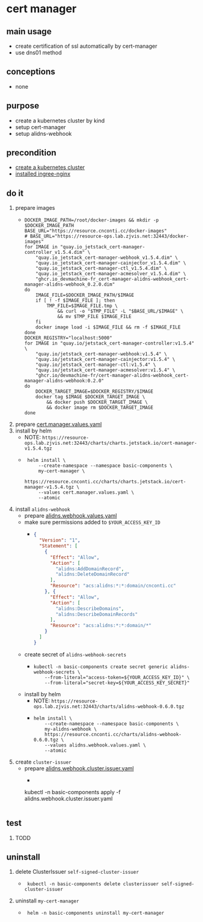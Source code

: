 # cert manager

## main usage
* create certification of ssl automatically by cert-manager
* use dns01 method

## conceptions
* none

## purpose
* create a kubernetes cluster by kind
* setup cert-manager
* setup alidns-webhook

## precondition
* [create a kubernetes cluster](/kubernetes/create.local.cluster.with.kind.md)
* [installed ingree-nginx](/kubernetes/basic%20components/ingress.nginx.md)

## do it
1. prepare images
    * ```shell
      DOCKER_IMAGE_PATH=/root/docker-images && mkdir -p $DOCKER_IMAGE_PATH
      BASE_URL="https://resource.cnconti.cc/docker-images"
      # BASE_URL="https://resource-ops.lab.zjvis.net:32443/docker-images"
      for IMAGE in "quay.io_jetstack_cert-manager-controller_v1.5.4.dim" \
          "quay.io_jetstack_cert-manager-webhook_v1.5.4.dim" \
          "quay.io_jetstack_cert-manager-cainjector_v1.5.4.dim" \
          "quay.io_jetstack_cert-manager-ctl_v1.5.4.dim" \
          "quay.io_jetstack_cert-manager-acmesolver_v1.5.4.dim" \
          "ghcr.io_devmachine-fr_cert-manager-alidns-webhook_cert-manager-alidns-webhook_0.2.0.dim"
      do
          IMAGE_FILE=$DOCKER_IMAGE_PATH/$IMAGE
          if [ ! -f $IMAGE_FILE ]; then
              TMP_FILE=$IMAGE_FILE.tmp \
                  && curl -o "$TMP_FILE" -L "$BASE_URL/$IMAGE" \
                  && mv $TMP_FILE $IMAGE_FILE 
          fi
          docker image load -i $IMAGE_FILE && rm -f $IMAGE_FILE
      done
      DOCKER_REGISTRY="localhost:5000"
      for IMAGE in "quay.io/jetstack_cert-manager-controller:v1.5.4" \
          "quay.io/jetstack_cert-manager-webhook:v1.5.4" \
          "quay.io/jetstack_cert-manager-cainjector:v1.5.4" \
          "quay.io/jetstack_cert-manager-ctl:v1.5.4" \
          "quay.io/jetstack_cert-manager-acmesolver:v1.5.4" \
          "ghcr.io/devmachine-fr/cert-manager-alidns-webhook_cert-manager-alidns-webhook:0.2.0"
      do
          DOCKER_TARGET_IMAGE=$DOCKER_REGISTRY/$IMAGE
          docker tag $IMAGE $DOCKER_TARGET_IMAGE \
              && docker push $DOCKER_TARGET_IMAGE \
              && docker image rm $DOCKER_TARGET_IMAGE
      done
      ```
2. prepare [cert.manager.values.yaml](resources/cert.manager.values.yaml.md)
3. install by helm
    * NOTE: `https://resource-ops.lab.zjvis.net:32443/charts/charts.jetstack.io/cert-manager-v1.5.4.tgz`
    * ```shell
       helm install \
           --create-namespace --namespace basic-components \
           my-cert-manager \
           https://resource.cnconti.cc/charts/charts.jetstack.io/cert-manager-v1.5.4.tgz \
           --values cert.manager.values.yaml \
           --atomic
       ```
4. install `alidns-webhook`
    * prepare [alidns.webhook.values.yaml](resources/alidns.webhook.values.yaml.md)
    * make sure permissions added to `$YOUR_ACCESS_KEY_ID`
        + ```json
          {
            "Version": "1",
            "Statement": [
              {
                "Effect": "Allow",
                "Action": [
                  "alidns:AddDomainRecord",
                  "alidns:DeleteDomainRecord"
                ],
                "Resource": "acs:alidns:*:*:domain/cnconti.cc"
              }, {
                "Effect": "Allow",
                "Action": [
                  "alidns:DescribeDomains",
                  "alidns:DescribeDomainRecords"
                ],
                "Resource": "acs:alidns:*:*:domain/*"
              }
            ]
          }
          ```
    * create secret of `alidns-webhook-secrets`
        + ```shell
          kubectl -n basic-components create secret generic alidns-webhook-secrets \
              --from-literal="access-token=${YOUR_ACCESS_KEY_ID}" \
              --from-literal="secret-key=${YOUR_ACCESS_KEY_SECRET}"
          ```
    * install by helm
        + NOTE: `https://resource-ops.lab.zjvis.net:32443/charts/alidns-webhook-0.6.0.tgz`
        + ```shell
          helm install \
              --create-namespace --namespace basic-components \
              my-alidns-webhook \
              https://resource.cnconti.cc/charts/alidns-webhook-0.6.0.tgz \
              --values alidns.webhook.values.yaml \
              --atomic
          ```
5. create `cluster-issuer`
    * prepare [alidns.webhook.cluster.issuer.yaml](resources/alidns.webhook.cluster.issuer.yaml.md)
        * ```shell
       kubectl -n basic-components apply -f alidns.webhook.cluster.issuer.yaml
       ```

## test
1. TODD

## uninstall
1. delete ClusterIssuer `self-signed-cluster-issuer`
   * ```shell
      kubectl -n basic-components delete clusterissuer self-signed-cluster-issuer
      ```
2. uninstall `my-cert-manager`
   * ```shell
      helm -n basic-components uninstall my-cert-manager
      ```
